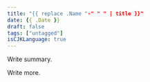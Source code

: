 ```yaml
---
title: "{{ replace .Name "-" " " | title }}"
date: {{ .Date }}
draft: false
tags: ["untagged"]
isCJKLanguage: true
---
```


Write summary.

<!--more-->

Write more.

